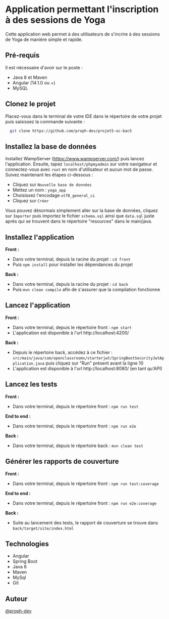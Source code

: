 
# Application permettant l'inscription à des sessions de Yoga

Cette application web permet à des utilisateurs de s'incrire à des sessions de Yoga de manière simple et rapide.



## Pré-requis

Il est nécessaire d'avoir sur le poste :
- Java 8 et Maven
- Angular (14.1.0 ou +)
- MySQL


## Clonez le projet

Placez-vous dans le terminal de votre IDE dans le répertoire de votre projet puis saisissez la commande suivante :
```bash
  git clone https://github.com/proph-dev/projet5-oc-bac5
```


## Installez la base de données

Installez WampServer (https://www.wampserver.com/) puis lancez l'application. Ensuite, tapez `localhost/phpmyadmin` sur votre navigateur et connectez-vous avec `root` en nom d'utilisateur et aucun mot de passe. Suivez maintenant les étapes ci-dessous :

- Cliquez sur `Nouvelle base de données`
- Mettez un nom : `yoga_app`
- Choisissez l'encodage `utf8_general_ci`
- Cliquez sur `Créer`

Vous pouvez désormais simplement aller sur la base de données, cliquez sur `Importer` puis importez le fichier `schema.sql` ainsi que `data.sql` juste après qui se trouvent dans le répertoire "resources" dans le main/java.


## Installez l'application

**Front :**
- Dans votre terminal, depuis la racine du projet : `cd front`
- Puis `npm install` pour installer les dépendances du projet

**Back :**
- Dans votre terminal, depuis la racine du projet : `cd back`
- Puis `mvn clean compile` afin de s'assurer que la compilation fonctionne


## Lancez l'application

**Front :**
- Dans votre terminal, depuis le répertoire front : `npm start`
- L'application est disponible à l'url http://localhost:4200/

**Back :**
- Depuis le répertoire back, accédez à ce fichier : `src/main/java/com/openclassrooms/starterjwt/SpringBootSecurityJwtApplication.java` puis cliquez sur "Run" présent avant la ligne 10
- L'application est disponible à l'url http://localhost:8080/ (en tant qu'API)


## Lancez les tests

**Front :**
- Dans votre terminal, depuis le répertoire front : `npm run test`

**End to end :**
- Dans votre terminal, depuis le répertoire front : `npm run e2e`

**Back :**
- Dans votre terminal, depuis le répertoire back : `mvn clean test`


## Générer les rapports de couverture

**Front :**
- Dans votre terminal, depuis le répertoire front : `npm run test:coverage`

**End to end :**
- Dans votre terminal, depuis le répertoire front : `npm run e2e:coverage`

**Back :**
- Suite au lancement des tests, le rapport de couverture se trouve dans `back/target/site/index.html`


## Technologies

- Angular
- Spring Boot
- Java 8
- Maven
- MySql
- Git


## Auteur

[@proph-dev](https://github.com/proph-dev)

